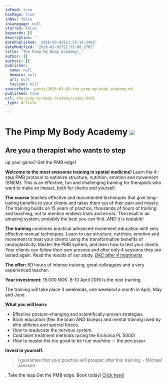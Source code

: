 ```yaml
---
inFeed: true
hasPage: true
inNav: false
inLanguage: null
starred: false
keywords: []
description: ''
datePublished: '2016-03-02T21:55:14.149Z'
dateModified: '2016-03-02T21:55:08.270Z'
title: "The Pimp My Body Academy\_"
author: []
authors: []
publisher:
  name: null
  domain: null
  url: null
  favicon: null
sourcePath: _posts/2016-03-02-the-pimp-my-body-academy.md
published: true
url: the-pimp-my-body-academy/index.html
_type: Article

---
```

# The Pimp My Body Academy ![](https://the-grid-user-content.s3-us-west-2.amazonaws.com/aafc4220-60b8-4ef5-b326-94bccb72421c.jpg)

## Are you a therapist who wants to step 
up your game? Get the PMB edge! 

**Welcome to the most awesome training in spatial medicine!**
Learn the 4-step PMB protocol to optimize structure, nutrition, emotion and movement (SNEM). This 
is an effective, fun and challenging training for therapists who want to make an impact, both for 
clients and yourself. 

**The course** teaches effective and documented techniques that give long-lasting benefits to your 
clients and takes them out of their pain and misery. The training builds on 15 years of practice, 
thousands of hours of training and teaching, not to mention endless trials and errors. The result is an 
amazing system, probably the best you can find. AND it is testable! 

**The training** combines practical advanced-movement education with very effective manual 
techniques. Learn to use structure, nutrition, emotion and movement to treat your clients using the 
transformative benefits of neuroplasticity.
Master the PMB system, and learn how to test your clients. Your clients can follow their own process 
and after only 4 sessions they are tested again. Read the results of our study, _[BAC after 4 treatments][0]_

**The offer:**
60 hours of intense training, great colleagues and a very experienced teacher. 

**Your investment:** 15.000 NOK.
8-10 April 2016 is the next training. 

The training will take place 3 weekends, one weekend a month in 
April, May and June. 

**What you will learn:**

* Effective posture-changing and scientifically-proven strategies. 
* Brain education (flex the brain AND biceps) and mental training used by elite athletes and 
special forces. 
* How to reeducate the nervous system. 
* Cold laser treatment methods (using the Erchonia PL 5000) 
* How to master the too good to be true machine -- the percussor 

**Invest in yourself.**

> I guarantee that your practice will prosper 
> after this training. - Michael Jansson

. Take the leap.Get the PMB edge. Book today! [Click here!][1]

[0]: http://www.verkstedet.org/bac-after-4-treatments/
[1]: https://podio.com/webforms/14886882/998273